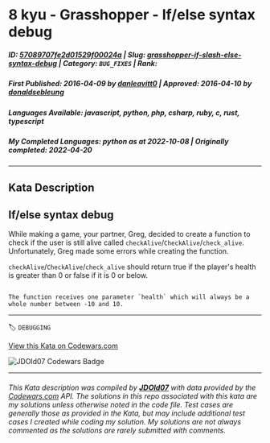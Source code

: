# 8 kyu - Grasshopper - If/else syntax debug

##### **ID**: [57089707fe2d01529f00024a](https://www.codewars.com/kata/57089707fe2d01529f00024a) | **Slug**: [grasshopper-if-slash-else-syntax-debug](https://www.codewars.com/kata/57089707fe2d01529f00024a) | **Category**: `BUG_FIXES` | **Rank**: <span style="color:white">8 kyu</span>

##### **First Published**: 2016-04-09 ***by*** [danleavitt0](https://www.codewars.com/users/danleavitt0) | **Approved**: 2016-04-10 ***by*** [donaldsebleung](https://www.codewars.com/users/donaldsebleung)

##### **Languages Available**: javascript, python, php, csharp, ruby, c, rust, typescript

##### **My Completed Languages**: python ***as at*** 2022-10-08 | **Originally completed**: 2022-04-20

---

## Kata Description


## If/else syntax debug



While making a game, your partner, Greg, decided to create a function to check if the user is still alive called `checkAlive`/`CheckAlive`/`check_alive`. Unfortunately, Greg made some errors while creating the function.



`checkAlive`/`CheckAlive`/`check_alive` should return true if the player's health is greater than 0 or false if it is 0 or below. 



```if-not:csharp

The function receives one parameter `health` which will always be a whole number between -10 and 10.

```



---


🏷 `DEBUGGING`


[View this Kata on Codewars.com](https://www.codewars.com/kata/57089707fe2d01529f00024a)

![](https://www.codewars.com/users/jdold07/badges/large "JDOld07 Codewars Badge")

---

###### *This Kata description was compiled by [**JDOld07**](https://tpstech.dev) with data provided by the [Codewars.com](https://www.codewars.com) API.  The solutions in this repo associated with this kata are my solutions unless otherwise noted in the code file.  Test cases are generally those as provided in the Kata, but may include additional test cases I created while coding my solution.  My solutions are not always commented as the solutions are rarely submitted with comments.*

